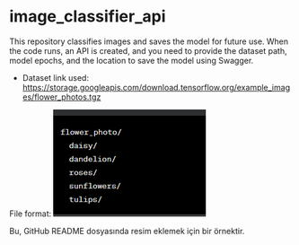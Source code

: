 # image_classifier_api

This repository classifies images and saves the model for future use. When the code runs, an API is created, 
and you need to provide the dataset path, model epochs, and the location to save the model using Swagger.

- Dataset link used: https://storage.googleapis.com/download.tensorflow.org/example_images/flower_photos.tgz

File format:
![](/xyzdf.png)

Bu, GitHub README dosyasında resim eklemek için bir örnektir.


